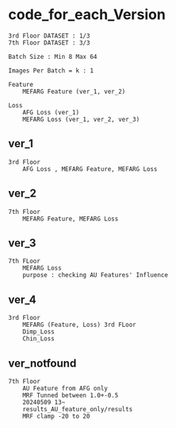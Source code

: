 # code_for_each_Version
    
    3rd Floor DATASET : 1/3
    7th Floor DATASET : 3/3

    Batch Size : Min 8 Max 64

    Images Per Batch = k : 1

    Feature 
        MEFARG Feature (ver_1, ver_2)
    
    Loss
        AFG Loss (ver_1)
        MEFARG Loss (ver_1, ver_2, ver_3)
    
## ver_1 
    3rd Floor
        AFG Loss , MEFARG Feature, MEFARG Loss
    
## ver_2
    7th Floor
        MEFARG Feature, MEFARG Loss

## ver_3
    7th FLoor
        MEFARG Loss
        purpose : checking AU Features' Influence

## ver_4
    3rd Floor
        MEFARG (Feature, Loss) 3rd FLoor
        Dimp_Loss
        Chin_Loss

## ver_notfound
    7th Floor
        AU Feature from AFG only
        MRF Tunned between 1.0+-0.5
        20240509 13~ 
        results_AU_feature_only/results 
        MRF clamp -20 to 20